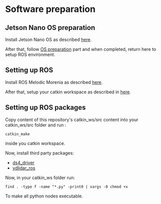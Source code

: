 # Software preparation

## Jetson Nano OS preparation
Install Jetson Nano OS as described [here](https://developer.nvidia.com/embedded/learn/get-started-jetson-nano-devkit).

After that, follow [OS preparation](https://github.com/Tai-Min/Statek-UAV/blob/master/instructions/software/OS_preparation.md) part and when completed, return here to setup ROS environment.

## Setting up ROS 
Install ROS Melodic Morenia as described [here](http://wiki.ros.org/melodic/Installation/Ubuntu).

After that, setup your catkin workspace as described in [here](http://wiki.ros.org/catkin/Tutorials/create_a_workspace).

## Setting up ROS packages
Copy content of this repository's catkin_ws/src content into your catkin_ws/src folder and run :
```
catkin_make 
```
inside you catkin workspace.

Now, install third party packages:
* [ds4_driver](http://wiki.ros.org/ds4_driver)
* [ydlidar_ros](https://github.com/YDLIDAR/ydlidar_ros)

Now, in your catkin_ws folder run:
```
find . -type f -name "*.py" -print0 | xargs -0 chmod +x
```
To make all python nodes executable.
